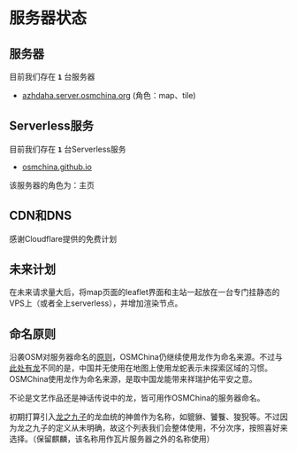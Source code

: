 # 服务器状态

## 服务器

目前我们存在 **```1```** 台服务器

+ [azhdaha.server.osmchina.org](azhdaha.server.osmchina.org) (角色：map、tile)

## Serverless服务

目前我们存在 **```1```** 台Serverless服务

+ [osmchina.github.io](osmchina.github.io)

该服务器的角色为：主页

## CDN和DNS

感谢Cloudflare提供的免费计划

## 未来计划

在未来请求量大后，将map页面的leaflet界面和主站一起放在一台专门挂静态的VPS上（或者全上serverless），并增加渲染节点。

## 命名原则

沿袭OSM对服务器命名的[原则](https://wiki.openstreetmap.org/wiki/Servers/Name_Ideas)，OSMChina仍继续使用龙作为命名来源。不过与[此处有龙](https://zh.wikipedia.org/wiki/%E6%AD%A4%E8%99%95%E6%9C%89%E9%BE%8D)不同的是，中国并无使用在地图上使用龙蛇表示未探索区域的习惯。OSMChina使用龙作为命名来源，是取中国龙能带来祥瑞护佑平安之意。

不论是文艺作品还是神话传说中的龙，皆可用作OSMChina的服务器命名。

初期打算引入[龙之九子](https://zh.wikipedia.org/wiki/%E9%BE%99%E7%94%9F%E4%B9%9D%E5%AD%90)的龙血统的神兽作为名称，如貔貅、饕餮、狻猊等。不过因为龙之九子的定义从未明确，故这个列表我们会整体使用，不分次序，按照喜好来选择。（保留麒麟，该名称用作瓦片服务器之外的名称使用）

